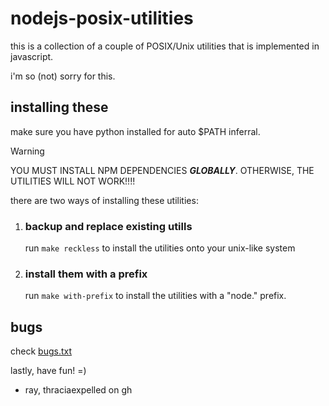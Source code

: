 # nodejs-posix-utilities
this is a collection of a couple of POSIX/Unix
utilities that is implemented in javascript.

i'm so (not) sorry for this.

## installing these
make sure you have python installed for auto
$PATH inferral.

> [!WARNING]
> YOU MUST INSTALL NPM DEPENDENCIES ***GLOBALLY***.
> OTHERWISE, THE UTILITIES WILL NOT WORK!!!!

there are two ways of installing these
utilities:

1.  ### backup and replace existing utills
    run `make reckless` to install the utilities
    onto your unix-like system

2.  ### install them with a prefix
    run `make with-prefix` to install the
    utilities with a "node.<util>" prefix.

## bugs
check [bugs.txt](bugs.txt)

lastly, have fun! =)
- ray, thraciaexpelled on gh
